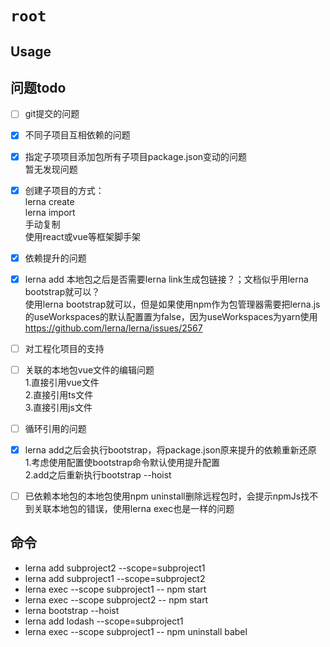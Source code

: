 # `root`

## Usage


## 问题todo
- [ ] git提交的问题
- [x] 不同子项目互相依赖的问题
- [x] 指定子项项目添加包所有子项目package.json变动的问题<br/>
暂无发现问题
- [x] 创建子项目的方式：<br/>
lerna create<br/>
lerna import<br/>
手动复制<br/>
使用react或vue等框架脚手架
- [x] 依赖提升的问题
- [x] lerna add 本地包之后是否需要lerna link生成包链接？；文档似乎用lerna bootstrap就可以？<br/>
使用lerna bootstrap就可以，但是如果使用npm作为包管理器需要把lerna.js的useWorkspaces的默认配置置为false，因为useWorkspaces为yarn使用
https://github.com/lerna/lerna/issues/2567
- [ ] 对工程化项目的支持
- [ ] 关联的本地包vue文件的编辑问题<br/>
1.直接引用vue文件<br/>
2.直接引用ts文件<br/>
3.直接引用js文件<br/>
- [ ] 循环引用的问题
- [x] lerna add之后会执行bootstrap，将package.json原来提升的依赖重新还原<br/>
1.考虑使用配置使bootstrap命令默认使用提升配置<br/>
2.add之后重新执行bootstrap --hoist
- [ ] 已依赖本地包的本地包使用npm uninstall删除远程包时，会提示npmJs找不到关联本地包的错误，使用lerna exec也是一样的问题


## 命令
- lerna add subproject2 --scope=subproject1
- lerna add subproject1 --scope=subproject2
- lerna exec --scope subproject1 -- npm start
- lerna exec --scope subproject2 -- npm start
- lerna bootstrap --hoist
- lerna add lodash --scope=subproject1
- lerna exec --scope subproject1 -- npm uninstall babel